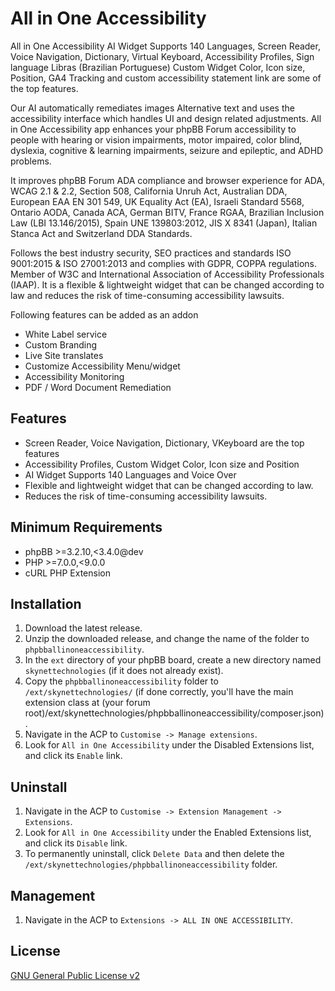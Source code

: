 # All in One Accessibility

All in One Accessibility AI Widget Supports 140 Languages, Screen Reader, Voice Navigation, Dictionary, Virtual Keyboard, Accessibility Profiles, Sign language Libras (Brazilian Portuguese) Custom Widget Color, Icon size, Position, GA4 Tracking and custom accessibility statement link are some of the top features. 

Our AI automatically remediates images Alternative text and uses the accessibility interface which handles UI and design related adjustments. All in One Accessibility app enhances your phpBB Forum accessibility to people with hearing or vision impairments, motor impaired, color blind, dyslexia, cognitive & learning impairments, seizure and epileptic, and ADHD problems. 

It improves phpBB Forum ADA compliance and browser experience for ADA, WCAG 2.1 & 2.2, Section 508, California Unruh Act, Australian DDA, European EAA EN 301 549, UK Equality Act (EA), Israeli Standard 5568, Ontario AODA, Canada ACA, German BITV, France RGAA, Brazilian Inclusion Law (LBI 13.146/2015), Spain UNE 139803:2012, JIS X 8341 (Japan), Italian Stanca Act and Switzerland DDA Standards. 

Follows the best industry security, SEO practices and standards ISO 9001:2015 & ISO 27001:2013 and complies with GDPR, COPPA regulations. Member of W3C and International Association of Accessibility Professionals (IAAP). It is a flexible & lightweight widget that can be changed according to law and reduces the risk of time-consuming accessibility lawsuits. 

Following features can be added as an addon  
- White Label service  
- Custom Branding  
- Live Site translates  
- Customize Accessibility Menu/widget  
- Accessibility Monitoring  
- PDF / Word Document Remediation 

## Features

- Screen Reader, Voice Navigation, Dictionary, VKeyboard are the top features
- Accessibility Profiles, Custom Widget Color, Icon size and Position
- AI Widget Supports 140 Languages and Voice Over
- Flexible and lightweight widget that can be changed according to law.
- Reduces the risk of time-consuming accessibility lawsuits.

## Minimum Requirements
* phpBB >=3.2.10,<3.4.0@dev
* PHP >=7.0.0,<9.0.0
* cURL PHP Extension

## Installation
1. Download the latest release.
2. Unzip the downloaded release, and change the name of the folder to `phpbballinoneaccessibility`.
3. In the `ext` directory of your phpBB board, create a new directory named `skynettechnologies` (if it does not already exist).
4. Copy the `phpbballinoneaccessibility` folder to `/ext/skynettechnologies/` (if done correctly, you'll have the main extension class at (your forum root)/ext/skynettechnologies/phpbballinoneaccessibility/composer.json).
5. Navigate in the ACP to `Customise -> Manage extensions`.
6. Look for `All in One Accessibility` under the Disabled Extensions list, and click its `Enable` link.

## Uninstall
1. Navigate in the ACP to `Customise -> Extension Management -> Extensions`.
2. Look for `All in One Accessibility` under the Enabled Extensions list, and click its `Disable` link.
3. To permanently uninstall, click `Delete Data` and then delete the `/ext/skynettechnologies/phpbballinoneaccessibility` folder.

## Management
1. Navigate in the ACP to `Extensions -> ALL IN ONE ACCESSIBILITY`.

## License

[GNU General Public License v2](license.txt)
